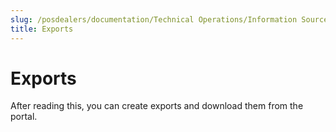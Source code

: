 ```yaml
---
slug: /posdealers/documentation/Technical Operations/Information Sources
title: Exports
---
```

# Exports

After reading this, you can create exports and download them from the portal.
